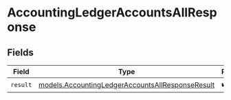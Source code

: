 # AccountingLedgerAccountsAllResponse


## Fields

| Field                                                                                                      | Type                                                                                                       | Required                                                                                                   | Description                                                                                                |
| ---------------------------------------------------------------------------------------------------------- | ---------------------------------------------------------------------------------------------------------- | ---------------------------------------------------------------------------------------------------------- | ---------------------------------------------------------------------------------------------------------- |
| `result`                                                                                                   | [models.AccountingLedgerAccountsAllResponseResult](../models/accountingledgeraccountsallresponseresult.md) | :heavy_check_mark:                                                                                         | N/A                                                                                                        |